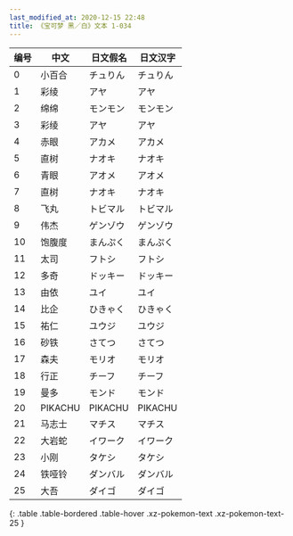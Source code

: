 ```yaml
---
last_modified_at: 2020-12-15 22:48
title: 《宝可梦 黑／白》文本 1-034
---
```

| 编号 | 中文 | 日文假名 | 日文汉字 |
| ---- | ---- | ---- | --- |
| 0 | 小百合 | チュりん | チュりん |
| 1 | 彩绫 | アヤ | アヤ |
| 2 | 绵绵 | モンモン | モンモン |
| 3 | 彩绫 | アヤ | アヤ |
| 4 | 赤眼 | アカメ | アカメ |
| 5 | 直树 | ナオキ | ナオキ |
| 6 | 青眼 | アオメ | アオメ |
| 7 | 直树 | ナオキ | ナオキ |
| 8 | 飞丸 | トビマル | トビマル |
| 9 | 伟杰 | ゲンゾウ | ゲンゾウ |
| 10 | 饱腹度 | まんぷく | まんぷく |
| 11 | 太司 | フトシ | フトシ |
| 12 | 多奇 | ドッキー | ドッキー |
| 13 | 由依 | ユイ | ユイ |
| 14 | 比企 | ひきゃく | ひきゃく |
| 15 | 祐仁 | ユウジ | ユウジ |
| 16 | 砂铁 | さてつ | さてつ |
| 17 | 森夫 | モリオ | モリオ |
| 18 | 行正 | チーフ | チーフ |
| 19 | 曼多 | モンド | モンド |
| 20 | PIKACHU | PIKACHU | PIKACHU |
| 21 | 马志士 | マチス | マチス |
| 22 | 大岩蛇 | イワーク | イワーク |
| 23 | 小刚 | タケシ | タケシ |
| 24 | 铁哑铃 | ダンバル | ダンバル |
| 25 | 大吾 | ダイゴ | ダイゴ |
{: .table .table-bordered .table-hover .xz-pokemon-text .xz-pokemon-text-25 }